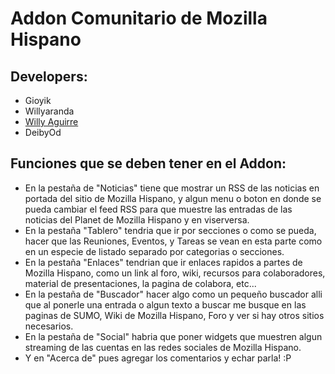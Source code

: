 Addon Comunitario de Mozilla Hispano
====================================

Developers: 
-----------
* Gioyik 
* Willyaranda
* [Willy Aguirre](https://mozillians.org/es/u/willyaguirre)
* DeibyOd

Funciones que se deben tener en el Addon:
--------------------

* En la pestaña de "Noticias" tiene que mostrar un RSS de las noticias en portada del sitio de Mozilla Hispano, y algun menu o boton en donde se pueda cambiar el feed RSS para que muestre las entradas de las noticias del Planet de Mozilla Hispano y en viserversa.
* En la pestaña "Tablero" tendria que ir por secciones o como se pueda, hacer que las Reuniones, Eventos, y Tareas se vean en esta parte como en un especie de listado separado por categorias o secciones.
* En la pestaña "Enlaces" tendrian que ir enlaces rapidos a partes de Mozilla Hispano, como un link al foro, wiki, recursos para colaboradores, material de presentaciones, la pagina de colabora, etc...
* En la pestaña de "Buscador" hacer algo como un pequeño buscador alli que al ponerle una entrada o algun texto a buscar me busque en las paginas de SUMO, Wiki de Mozilla Hispano, Foro y ver si hay otros sitios necesarios.
* En la pestaña de "Social" habria que poner widgets que muestren algun streaming de las cuentas en las redes sociales de Mozilla Hispano.
* Y en "Acerca de" pues agregar los comentarios y echar parla! :P
